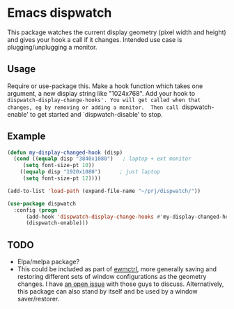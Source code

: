# Emacs dispwatch #

This package watches the current display geometry (pixel width and height) and gives your
hook a call if it changes.  Intended use case is plugging/unplugging a monitor.

## Usage ##

Require or use-package this. Make a hook function which takes one argument, a new display
string like "1024x768". Add your hook to `dispwatch-display-change-hooks'. You will get
called when that changes, eg by removing or adding a monitor.  Then call `dispwatch-enable'
to get started and `dispwatch-disable' to stop.

## Example ##

```lisp
(defun my-display-changed-hook (disp)
  (cond ((equalp disp "3840x1080")   ; laptop + ext monitor
	 (setq font-size-pt 10))
	((equalp disp "1920x1080")      ; just laptop
	 (setq font-size-pt 12))))

(add-to-list 'load-path (expand-file-name "~/prj/dispwatch/"))

(use-package dispwatch
  :config (progn
	  (add-hook 'dispwatch-display-change-hooks #'my-display-changed-hook)
	  (dispwatch-enable)))
```

## TODO ##

* Elpa/melpa package?
* This could be included as part of [ewmctrl](https://github.com/flexibeast/ewmctrl), more generally saving and restoring different sets of window configurations as the geometry changes. I have [an open issue](https://github.com/flexibeast/ewmctrl/issues/13) with those guys to discuss. Alternatively, this package can also stand by itself and be used by a window saver/restorer.
